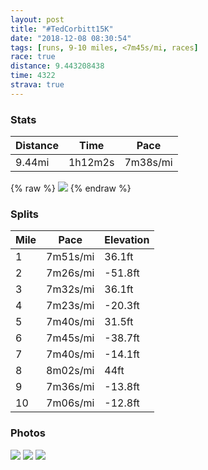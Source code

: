```yaml
---
layout: post
title: "#TedCorbitt15K"
date: "2018-12-08 08:30:54"
tags: [runs, 9-10 miles, <7m45s/mi, races]
race: true
distance: 9.443208438
time: 4322
strava: true
---
```


### Stats

| Distance | Time | Pace |
|----------|------|------|
|9.44mi|1h12m2s|7m38s/mi|

{% raw %}
<img src='https://maps.googleapis.com/maps/api/staticmap?maptype=roadmap&path=enc:ab~wFrokbM{CoDwKPCfDfCpI}B`IxBfJbMhIhDtF|HjAjBpHpFrGhO_@`KtLvH`@xRdYxC|AhIc@|CbBzDwGrAgQIwDuDa@{EuHyKkBkToPcC}Fc@_L_]sV}Jc@aGdBuNiMiKGStCnChK_C|H|BfJbLvHpEzGfHx@bGlOxEjBnKmAnKxLpHn@fS|XdPnAtCbHrMjG~NrQzDa@fFeK_@kHwIoEwBuDv@yIiAoFwDqBuEiIsMi@oF{HkQeF}MoKyCqEIcLuFsGoVqO{Jm@yEzAoO}LaKe@o@pB&key=AIzaSyC1MId7bFpkLXNAaYhBSTb8jLyiSqzbDtM&size=800x800&markers=color:yellow|label:S|40.79153,-73.95594&markers=color:green|label:F|40.79441,-73.95549000000003'>
{% endraw %}

### Splits

| Mile | Pace | Elevation |
|------|------|-----------|
|1|7m51s/mi|36.1ft|
|2|7m26s/mi|-51.8ft|
|3|7m32s/mi|36.1ft|
|4|7m23s/mi|-20.3ft|
|5|7m40s/mi|31.5ft|
|6|7m45s/mi|-38.7ft|
|7|7m40s/mi|-14.1ft|
|8|8m02s/mi|44ft|
|9|7m36s/mi|-13.8ft|
|10|7m06s/mi|-12.8ft|

### Photos
<img src='https://dgtzuqphqg23d.cloudfront.net/dpCEp8K-6IsHb0fOnpoNa2x_7UgaeCwdDeIpTrwYk3o-431x768.jpg'>

<img src='https://dgtzuqphqg23d.cloudfront.net/XXNHvZkxcYdv6kmld4LHBj-p6vOrW8DeOFdST_V0gMY-760x768.jpg'>

<img src='https://dgtzuqphqg23d.cloudfront.net/hW0M55l90-xh1erPt4ZlN-DtOLP9INd2UKyTVi2b1Pk-768x569.jpg'>
